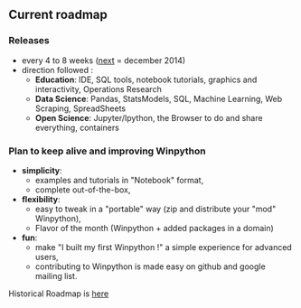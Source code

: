 ## Current roadmap
 
### Releases 
- every 4 to 8 weeks ([next](https://github.com/winpython/winpython/issues/29) = december 2014)
- direction followed : 
  - **Education**: IDE, SQL tools, notebook tutorials, graphics and interactivity, Operations Research
  - **Data Science**: Pandas, StatsModels, SQL, Machine Learning, Web Scraping, SpreadSheets
  - **Open Science**: Jupyter/Ipython, the Browser to do and share everything, containers

### Plan to keep alive and improving Winpython
- **simplicity**:
   - examples and tutorials in "Notebook" format,
   - complete out-of-the-box,
- **flexibility**:
   - easy to tweak in a "portable" way (zip and distribute your "mod" Winpython),
   - Flavor of the month (Winpython + added packages in a domain)
- **fun**:
   - make "I built my first Winpython !" a simple experience for advanced users,
   - contributing to Winpython is made easy on github and google mailing list.

Historical Roadmap is [here](https://sourceforge.net/p/winpython/wiki/Roadmap/)
